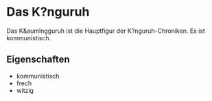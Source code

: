 # Das K?nguruh

Das K&aumlngguruh ist die Hauptfigur der K?nguruh-Chroniken. Es ist kommunistisch.

## Eigenschaften

* kommunistisch
* frech
* witzig
